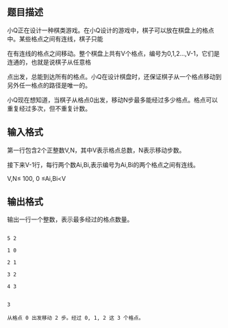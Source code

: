 ## 题目描述

<div>
 小Q正在设计一种棋类游戏。在小Q设计的游戏中，棋子可以放在棋盘上的格点中。某些格点之间有连线，棋子只能
</div>
<div>
 在有连线的格点之间移动。整个棋盘上共有V个格点，编号为0,1,2…,V-1，它们是连通的，也就是说棋子从任意格
</div>
<div>
 点出发，总能到达所有的格点。小Q在设计棋盘时，还保证棋子从一个格点移动到另外任一格点的路径是唯一的。
</div>
<div>
 小Q现在想知道，当棋子从格点0出发，移动N步最多能经过多少格点。格点可以重复经过多次，但不重复计数。
</div>
<p></p>

## 输入格式

<div>
 第一行包含2个正整数V,N，其中V表示格点总数，N表示移动步数。
</div>
<div>
 接下来V-1行，每行两个数Ai,Bi,表示编号为Ai,Bi的两个格点之间有连线。
</div>
<div>
 V,N≤ 100, 0 ≤Ai,Bi<V 
</div>
<p></p>

## 输出格式

<div>
 输出一行一个整数，表示最多经过的格点数量。
</div>
<p></p>

```input1
5 2
1 0
2 1
3 2
4 3
```
```output1
3
从格点 0 出发移动 2 步。经过 0, 1, 2 这 3 个格点。
```
